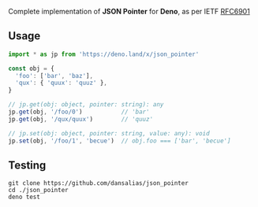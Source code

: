 Complete implementation of __JSON Pointer__ for __Deno__, as per IETF
[RFC6901](https://datatracker.ietf.org/doc/html/rfc6901)

## Usage
```ts
import * as jp from 'https://deno.land/x/json_pointer'

const obj = {
  'foo': ['bar', 'baz'],
  'qux': { 'quux': 'quuz' },
}

// jp.get(obj: object, pointer: string): any
jp.get(obj, '/foo/0')           // 'bar'
jp.get(obj, '/qux/quux')        // 'quuz'

// jp.set(obj: object, pointer: string, value: any): void
jp.set(obj, '/foo/1', 'becue')  // obj.foo === ['bar', 'becue']
```

## Testing
```
git clone https://github.com/dansalias/json_pointer
cd ./json_pointer
deno test
```
